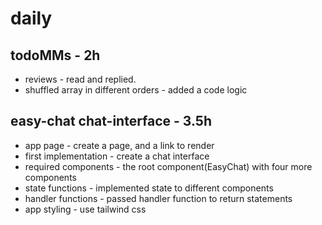 # daily

## todoMMs - 2h
* reviews - read and replied.
* shuffled array in different orders - added a code logic

## easy-chat chat-interface - 3.5h
* app page - create a page, and a link to render
* first implementation - create a chat interface
* required components - the root component(EasyChat) with four more components
* state functions - implemented state to different components
* handler functions - passed handler function to return statements
* app styling - use tailwind css
